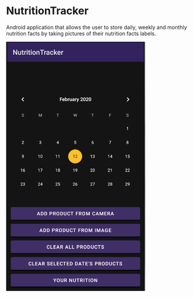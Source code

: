 # NutritionTracker
Android application that allows the user to store daily, weekly and monthly nutrition facts by taking pictures of their nutrition facts labels.

![screenshot](screenshot.png)
